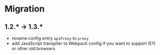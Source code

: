 # Migration

## 1.2.* -> 1.3.*

* rename config entry `apiProxy` to `proxy`
* add JavaScript transpiler to Webpack config if you want to support IE11 or other old browsers

